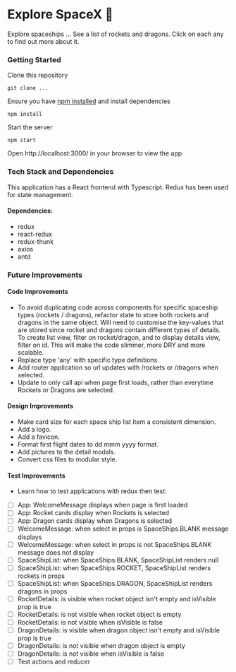 # Explore SpaceX 🚀

Explore spaceships ... See a list of rockets and dragons. Click on each any to find out more about it.

### Getting Started
Clone this repository
````
git clone ...
````

Ensure you have [npm installed](https://www.npmjs.com/get-npm) and install dependencies
````
npm install
````

Start the server
````
npm start
````

Open http://localhost:3000/ in your browser to view the app

### Tech Stack and Dependencies
This application has a React frontend with Typescript. Redux has been used for state management.

#### Dependencies:
- redux
- react-redux
- redux-thunk
- axios
- antd

### Future Improvements
#### Code Improvements
- To avoid duplicating code across components for specific spaceship types (rockets / dragons), refactor state to store both rockets and dragons in the same object. Will need to customise the key-values that are stored since rocket and dragons contain different types of details. To create list view, filter on rocket/dragon, and to display details view, filter on id. This will make the code slimmer, more DRY and more scalable.
- Replace type 'any' with specific type definitions.
- Add router application so url updates with /rockets or /dragons when selected.
- Update to only call api when page first loads, rather than everytime Rockets or Dragons are selected.

#### Design Improvements
- Make card size for each space ship list item a consistent dimension.
- Add a logo.
- Add a favicon.
- Format first flight dates to dd mmm yyyy format.
- Add pictures to the detail modals.
- Convert css files to modular style.

#### Test Improvements
- Learn how to test applications with redux then test:
- [ ] App: WelcomeMessage displays when page is first loaded
- [ ] App: Rocket cards display when Rockets is selected
- [ ] App: Dragon cards display when Dragons is selected
- [ ] WelcomeMessage: when select in props is SpaceShips.BLANK message displays
- [ ] WelcomeMessage: when select in props is not SpaceShips.BLANK message does not display
- [ ] SpaceShipList: when SpaceShips.BLANK, SpaceShipList renders null
- [ ] SpaceShipList: when SpaceShips.ROCKET, SpaceShipList renders rockets in props
- [ ] SpaceShipList: when SpaceShips.DRAGON, SpaceShipList renders dragons in props
- [ ] RocketDetails: is visible when rocket object isn't empty and isVisible prop is true
- [ ] RocketDetails: is not visible when rocket object is empty
- [ ] RocketDetails: is not visible when isVisible is false
- [ ] DragonDetails: is visible when dragon object isn't empty and isVisible prop is true
- [ ] DragonDetails: is not visible when dragon object is empty
- [ ] DragonDetails: is not visible when isVisible is false
- [ ] Test actions and reducer